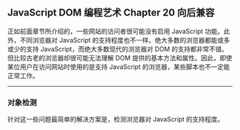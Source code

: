 ## JavaScript DOM 编程艺术 Chapter 20  向后兼容

 正如前面章节所介绍的，一些网站的访问者很可能没有启用 JavaScript 功能。此外，不同浏览器对 JavaScript 的支持程度也不一样。绝大多数的浏览器都能或多或少的支持 JavaScript，而绝大多数现代的浏览器对 DOM 的支持都非常不错。但比较古老的浏览器却很可能无法理解 DOM 提供的基本方法和属性。因此，即使某位用户在访问网站时使用的是支持 JavaScript 的浏览器，某些脚本也不一定能正常工作。

---

### 对象检测

针对这一些问题最简单的解决方案是，检测浏览器对 JavaScript 的支持程度。